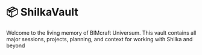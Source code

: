 # 📦 ShilkaVault

Welcome to the living memory of BIMcraft Universum.
This vault contains all major sessions, projects, planning, and context for working with Shilka and beyond
